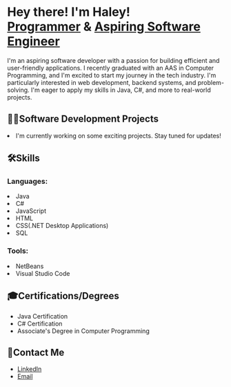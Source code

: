  <h1>Hey there! I'm Haley! <br/><a href="https://github.com/hsaulter">Programmer</a> & <a href="https://www.linkedin.com/in/haley-saulter-316a32257">Aspiring Software Engineer</a></h1>

I'm an aspiring software developer with a passion for building efficient and user-friendly applications. I recently graduated with an AAS in Computer Programming, and I'm excited to start my journey in the tech industry. 
I'm particularly interested in web development, backend systems, and problem-solving. I'm eager to apply my skills in Java, C#, and more to real-world projects.

<h2>👩‍💻Software Development Projects</h2> 
<li>I'm currently working on some exciting projects. Stay tuned for updates!</li>


  <h2>🛠️Skills </h2>
    <h3>Languages: </h3>
    <li>Java</li>
    <li>C#</li>
    <li>JavaScript</li>
    <li>HTML</li>
    <li>CSS(.NET Desktop Applications)</li>
    <li>SQL</li>
    <h3>Tools:</h3>
    <li>NetBeans</li>
    <li>Visual Studio Code</li>

  ## 🎓Certifications/Degrees
  - Java Certification
  - C# Certification
  - Associate's Degree in Computer Programming
  ## 🤳Contact Me 
  - [LinkedIn](https://www.linkedin.com/in/haley-saulter-316a32257)
  - [Email](mailto:hsaulter33@gmail.com)
